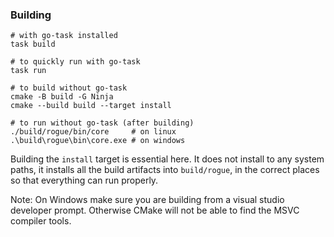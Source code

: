 ### Building

```
# with go-task installed
task build

# to quickly run with go-task
task run

# to build without go-task
cmake -B build -G Ninja
cmake --build build --target install

# to run without go-task (after building)
./build/rogue/bin/core     # on linux
.\build\rogue\bin\core.exe # on windows
```

Building the `install` target is essential here. It does not install to any system paths, it installs all the build artifacts into `build/rogue`, in the correct places so that everything can run properly.

Note: On Windows make sure you are building from a visual studio developer prompt. Otherwise CMake will not be able to find the MSVC compiler tools.
